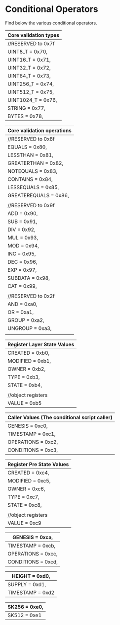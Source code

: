 # Conditional Operators

Find below the various conditional operators.

| Core validation types |
| --------------------- |
| //RESERVED to 0x7f    |
| UINT8\_T = 0x70,      |
| UINT16\_T = 0x71,     |
| UINT32\_T = 0x72,     |
| UINT64\_T = 0x73,     |
| UINT256\_T = 0x74,    |
| UINT512\_T = 0x75,    |
| UINT1024\_T = 0x76,   |
| STRING = 0x77,        |
| BYTES = 0x78,         |

| Core validation operations |
| -------------------------- |
| //RESERVED to 0x8f         |
| EQUALS = 0x80,             |
| LESSTHAN = 0x81,           |
| GREATERTHAN = 0x82,        |
| NOTEQUALS = 0x83,          |
| CONTAINS = 0x84,           |
| LESSEQUALS = 0x85,         |
| GREATEREQUALS = 0x86,      |
|                            |
| //RESERVED to 0x9f         |
| ADD = 0x90,                |
| SUB = 0x91,                |
| DIV = 0x92,                |
| MUL = 0x93,                |
| MOD = 0x94,                |
| INC = 0x95,                |
| DEC = 0x96,                |
| EXP = 0x97,                |
| SUBDATA = 0x98,            |
| CAT = 0x99,                |
|                            |
| //RESERVED to 0x2f         |
| AND = 0xa0,                |
| OR = 0xa1,                 |
| GROUP = 0xa2,              |
| UNGROUP = 0xa3,            |
|                            |



| Register Layer State Values |
| --------------------------- |
| CREATED = 0xb0,             |
| MODIFIED = 0xb1,            |
| OWNER = 0xb2,               |
| TYPE = 0xb3,                |
| STATE = 0xb4,               |
|                             |
| //object registers          |
| VALUE = 0xb5                |



| Caller Values (The conditional script caller) |
| --------------------------------------------- |
| GENESIS = 0xc0,                               |
| TIMESTAMP = 0xc1,                             |
| OPERATIONS = 0xc2,                            |
| CONDITIONS = 0xc3,                            |



| Register Pre State Values |
| ------------------------- |
| CREATED = 0xc4,           |
| MODIFIED = 0xc5,          |
| OWNER = 0xc6,             |
| TYPE = 0xc7,              |
| STATE = 0xc8,             |
|                           |
| //object registers        |
| VALUE = 0xc9              |



| GENESIS = 0xca,    |
| ------------------ |
| TIMESTAMP = 0xcb,  |
| OPERATIONS = 0xcc, |
| CONDITIONS = 0xcd, |



| HEIGHT = 0xd0,   |
| ---------------- |
| SUPPLY = 0xd1,   |
| TIMESTAMP = 0xd2 |



| SK256 = 0xe0, |
| ------------- |
| SK512 = 0xe1  |
